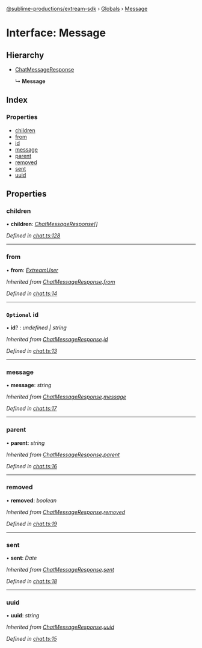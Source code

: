 [@sublime-productions/extream-sdk](../README.md) › [Globals](../globals.md) › [Message](message.md)

# Interface: Message

## Hierarchy

* [ChatMessageResponse](chatmessageresponse.md)

  ↳ **Message**

## Index

### Properties

* [children](message.md#children)
* [from](message.md#from)
* [id](message.md#optional-id)
* [message](message.md#message)
* [parent](message.md#parent)
* [removed](message.md#removed)
* [sent](message.md#sent)
* [uuid](message.md#uuid)

## Properties

###  children

• **children**: *[ChatMessageResponse](chatmessageresponse.md)[]*

*Defined in [chat.ts:128](https://github.com/Extream-SaaS/ex-sdk/blob/489cbc8/src/chat.ts#L128)*

___

###  from

• **from**: *[ExtreamUser](extreamuser.md)*

*Inherited from [ChatMessageResponse](chatmessageresponse.md).[from](chatmessageresponse.md#from)*

*Defined in [chat.ts:14](https://github.com/Extream-SaaS/ex-sdk/blob/489cbc8/src/chat.ts#L14)*

___

### `Optional` id

• **id**? : *undefined | string*

*Inherited from [ChatMessageResponse](chatmessageresponse.md).[id](chatmessageresponse.md#optional-id)*

*Defined in [chat.ts:13](https://github.com/Extream-SaaS/ex-sdk/blob/489cbc8/src/chat.ts#L13)*

___

###  message

• **message**: *string*

*Inherited from [ChatMessageResponse](chatmessageresponse.md).[message](chatmessageresponse.md#message)*

*Defined in [chat.ts:17](https://github.com/Extream-SaaS/ex-sdk/blob/489cbc8/src/chat.ts#L17)*

___

###  parent

• **parent**: *string*

*Inherited from [ChatMessageResponse](chatmessageresponse.md).[parent](chatmessageresponse.md#parent)*

*Defined in [chat.ts:16](https://github.com/Extream-SaaS/ex-sdk/blob/489cbc8/src/chat.ts#L16)*

___

###  removed

• **removed**: *boolean*

*Inherited from [ChatMessageResponse](chatmessageresponse.md).[removed](chatmessageresponse.md#removed)*

*Defined in [chat.ts:19](https://github.com/Extream-SaaS/ex-sdk/blob/489cbc8/src/chat.ts#L19)*

___

###  sent

• **sent**: *Date*

*Inherited from [ChatMessageResponse](chatmessageresponse.md).[sent](chatmessageresponse.md#sent)*

*Defined in [chat.ts:18](https://github.com/Extream-SaaS/ex-sdk/blob/489cbc8/src/chat.ts#L18)*

___

###  uuid

• **uuid**: *string*

*Inherited from [ChatMessageResponse](chatmessageresponse.md).[uuid](chatmessageresponse.md#uuid)*

*Defined in [chat.ts:15](https://github.com/Extream-SaaS/ex-sdk/blob/489cbc8/src/chat.ts#L15)*
